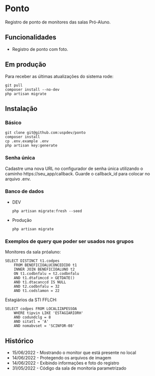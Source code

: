 # Ponto

Registro de ponto de monitores das salas Pró-Aluno.
## Funcionalidades

* Registro de ponto com foto.

## Em produção

Para receber as últimas atualizações do sistema rode:

    git pull
    composer install --no-dev
    php artisan migrate


## Instalação

### Básico

    git clone git@github.com:uspdev/ponto
    composer install
    cp .env.example .env
    php artisan key:generate

### Senha única

Cadastre uma nova URL no configurador de senha única utilizando o caminho https://seu_app/callback. Guarde o callback_id para colocar no arquivo .env.

### Banco de dados

* DEV

    `php artisan migrate:fresh --seed`

* Produção

    `php artisan migrate`

### Exemplos de query que poder ser usados nos grupos

Monitores da sala próaluno:

    SELECT DISTINCT t1.codpes
        FROM BENEFICIOALUCONCEDIDO t1
        INNER JOIN BENEFICIOALUNO t2
        ON t1.codbnfalu = t2.codbnfalu
        AND t1.dtafimccd > GETDATE()
        AND t1.dtacanccd IS NULL
        AND t2.codbnfalu = 32
        AND t1.codslamon = 22

Estagiários da STI FFLCH:

    SELECT codpes FROM LOCALIZAPESSOA 
        WHERE tipvin LIKE 'ESTAGIARIORH' 
        AND codundclg = 8 
        AND sitatl = 'A'
        AND nomabvset = 'SCINFOR-08'

## Histórico

- 15/06/2022 - Mostrando o monitor que está presente no local
- 14/06/2022 - Protegendo os arquivos de imagem
- 14/06/2022 - Exibindo informações e foto do registro
- 31/05/2022 - Código da sala de monitoria parametrizado
